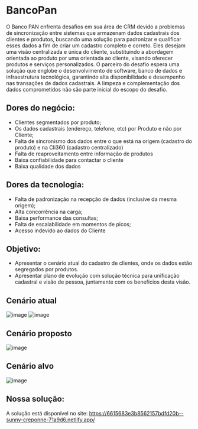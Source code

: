 # BancoPan
O Banco PAN enfrenta desafios em sua área de CRM devido a problemas de sincronização entre sistemas que armazenam dados cadastrais dos clientes e produtos, buscando uma solução para padronizar e qualificar esses dados a fim de criar um cadastro completo e correto. Eles desejam uma visão centralizada e única do cliente, substituindo a abordagem orientada ao produto por uma orientada ao cliente, visando oferecer produtos e serviços personalizados. O parceiro do desafio espera uma solução que englobe o desenvolvimento de software, banco de dados e infraestrutura tecnológica, garantindo alta disponibilidade e desempenho nas transações de dados cadastrais. A limpeza e complementação dos dados comprometidos não são parte inicial do escopo do desafio.


## Dores do negócio:
* Clientes segmentados por produto;
* Os dados cadastrais (endereço, telefone, etc) por Produto e não por Cliente;
* Falta de sincronismo dos dados entre o que está na origem (cadastro do produto) e na Cli360 (cadastro centralizado)
* Falta de reaproveitamento entre informação de produtos
* Baixa confiabilidade para contactar o cliente
* Baixa qualidade dos dados

## Dores da tecnologia:
* Falta de padronização na recepção de dados (inclusive da mesma origem);
* Alta concorrência na carga;
* Baixa performance das consultas;
* Falta de escalabilidade em momentos de picos;
* Acesso indevido ao dados do Cliente

## Objetivo:
* Apresentar o cenário atual do cadastro de clientes, onde os dados estão segregados por produtos.​
* Apresentar plano de evolução com solução técnica para unificação cadastral e visão de pessoa, juntamente com os benefícios desta visão.

## Cenário atual
![image](https://github.com/YasminVerderame/BancoPan/assets/73840387/961ccd08-9574-4293-ac2f-80b0baf6aecd)
![image](https://github.com/YasminVerderame/BancoPan/assets/73840387/fa41df0a-d3cd-4228-b817-95e9141baf7d)

## Cenário proposto
![image](https://github.com/YasminVerderame/BancoPan/assets/73840387/837baf17-c8e0-4c6a-9e07-2a34222bd7fd)

## Cenário alvo
![image](https://github.com/YasminVerderame/BancoPan/assets/73840387/a6343fb3-8a0e-4d31-82d4-a586c5d6e5f0)


## Nossa solução:
A solução está disponível no site: 
https://6615683e3b8562157bdfd20b--sunny-creponne-71a9d6.netlify.app/




